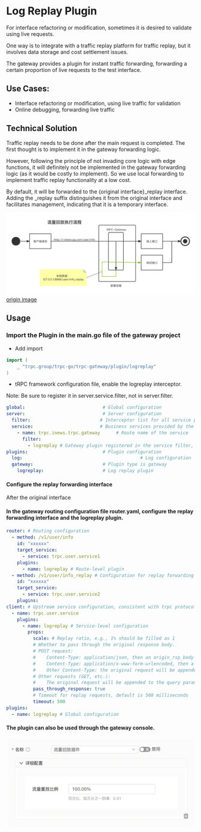 # Log Replay Plugin

For interface refactoring or modification, sometimes it is desired to validate using live requests.

One way is to integrate with a traffic replay platform for traffic replay, but it involves data storage and cost settlement issues.

The gateway provides a plugin for instant traffic forwarding, forwarding a certain proportion of live requests to the test interface.

## Use Cases:
- Interface refactoring or modification, using live traffic for validation
- Online debugging, forwarding live traffic
## Technical Solution

Traffic replay needs to be done after the main request is completed. The first thought is to implement it in the gateway forwarding logic.

However, following the principle of not invading core logic with edge functions, it will definitely not be implemented in the gateway forwarding logic (as it would be costly to implement). So we use local forwarding to implement traffic replay functionality at a low cost.

By default, it will be forwarded to the {original interface}_replay interface. Adding the _replay suffix distinguishes it from the original interface and facilitates management, indicating that it is a temporary interface.

![img_1.png](docs/logreplay.png)
[origin image](https://doc.weixin.qq.com/flowchart/f3_AfYA2QbtAOwrswIMitfQGK9I6iy7i?scode=AJEAIQdfAAo8Tk2ju9AfYA2QbtAOw)

## Usage

### Import the Plugin in the main.go file of the gateway project

- Add import
```go
import (
    _ "trpc.group/trpc-go/trpc-gateway/plugin/logreplay"
)
```

- tRPC framework configuration file, enable the logreplay interceptor.

Note: Be sure to register it in server.service.filter, not in server.filter.

```yaml
global:                             # Global configuration
server:                             # Server configuration
  filter:                          # Interceptor list for all service processing functions
  service:                         # Business services provided by the service, can have multiple
    - name: trpc.inews.trpc.gateway      # Route name of the service
      filter:
        - logreplay # Gateway plugin registered in the service filter, so that it can be dynamically loaded in router.yaml
plugins:                            # Plugin configuration
  log:                                            # Log configuration
  gateway:                          # Plugin type is gateway
    logreplay:                      # Log replay plugin
```

#### Configure the replay forwarding interface

After the original interface

#### In the gateway routing configuration file router.yaml, configure the replay forwarding interface and the logreplay plugin.

```yaml
router: # Routing configuration
  - method: /v1/user/info
    id: "xxxxxx"
    target_service:
      - service: trpc.user.service1
    plugins:
      - name: logreplay # Route-level plugin
  - method: /v1/user/info_replay # Configuration for replay forwarding interface
    id: "xxxxxx"
    target_service:
      - service: trpc.user.service2
    plugins:
client: # Upstream service configuration, consistent with trpc protocol
  - name: trpc.user.service
    plugins:
      - name: logreplay # Service-level configuration
        props:
          scale: # Replay ratio, e.g., 1% should be filled as 1
          # Whether to pass through the original response body.
          # POST request:
          #    Content-Type: application/json, then an origin_rsp_body field of type string will be added to the original JSON request body
          #    Content-Type: application/x-www-form-urlencoded, then a URL-encoded origin_rsp_body field will be added to the original query request body
          #    Other Content-Type: the original request will be appended to the query parameters, adding an origin_rsp_body field with the value of the URL-encoded response body
          # Other requests (GET, etc.):
          #    The original request will be appended to the query parameters, adding an origin_rsp_body field with the value of the URL-encoded response body
          pass_through_response: true
          # Timeout for replay requests, default is 500 milliseconds
          timeout: 500
plugins:
  - name: logreplay # Global configuration
```

#### The plugin can also be used through the gateway console.

![img.png](docs/img.png)